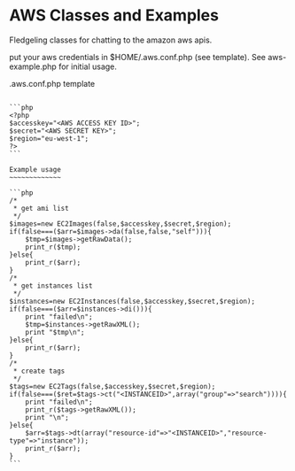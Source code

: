 AWS Classes and Examples
========================

Fledgeling classes for chatting to the amazon aws apis.

put your aws credentials in $HOME/.aws.conf.php (see template).  See aws-example.php for initial usage.

.aws.conf.php template
~~~~~~~~~~~~~~~~~~~~~~

```php
<?php
$accesskey="<AWS ACCESS KEY ID>";
$secret="<AWS SECRET KEY>";
$region="eu-west-1";
?>
```

Example usage
~~~~~~~~~~~~~

```php
/*
 * get ami list
 */
$images=new EC2Images(false,$accesskey,$secret,$region);
if(false===($arr=$images->da(false,false,"self"))){
    $tmp=$images->getRawData();
    print_r($tmp);
}else{
    print_r($arr);
}
/*
 * get instances list
 */
$instances=new EC2Instances(false,$accesskey,$secret,$region);
if(false===($arr=$instances->di())){
    print "failed\n";
    $tmp=$instances->getRawXML();
    print "$tmp\n";
}else{
    print_r($arr);
}
/*
 * create tags
 */
$tags=new EC2Tags(false,$accesskey,$secret,$region);
if(false===($ret=$tags->ct("<INSTANCEID>",array("group"=>"search")))){
    print "failed\n";
    print_r($tags->getRawXML());
    print "\n";
}else{
    $arr=$tags->dt(array("resource-id"=>"<INSTANCEID>","resource-type"=>"instance"));
    print_r($arr);
}
```
